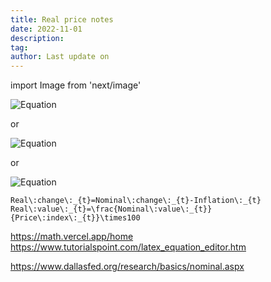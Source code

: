```yaml
---
title: Real price notes
date: 2022-11-01
description:
tag:
author: Last update on
---
```


import Image from 'next/image'

![Equation](https://math.vercel.app/?bgcolor=auto&from=Real\:change\:_{t}=Nominal\:change\:_{t}-Inflation\:_{t})

or

![Equation](https://math.vercel.app?from=Real\:value\:_{t}=\frac{Nominal\:value\:_{t}}{Price\:index\:_{t}}\times100)

or

![Equation](https://math.vercel.app/?bgcolor=auto&from=Real%5C%3Avalue%5C%3AOverrated%3DNominal%5C%3Avalue%5C%3A%5Ctimes%5Clgroup1-Inflation%5C%3A_%7Bdecimal%20form%7D%5Crgroup-Accumulated%5C%3Ainflation.svg)


```Real\:change\:_{t}=Nominal\:change\:_{t}-Inflation\:_{t}```
```Real\:value\:_{t}=\frac{Nominal\:value\:_{t}}{Price\:index\:_{t}}\times100```


https://math.vercel.app/home
https://www.tutorialspoint.com/latex_equation_editor.htm

https://www.dallasfed.org/research/basics/nominal.aspx
